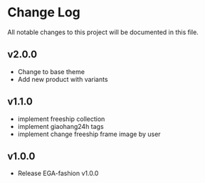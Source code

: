 # Change Log

All notable changes to this project will be documented in this file.

## v2.0.0

- Change to base theme
- Add new product with variants

## v1.1.0

- implement freeship collection 
- implement giaohang24h tags
- implement change freeship frame image by user 

## v1.0.0

- Release EGA-fashion v1.0.0